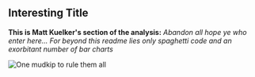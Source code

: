 ## Interesting Title

**This is Matt Kuelker's section of the analysis:**
*Abandon all hope ye who enter here... For beyond this readme lies only spaghetti code and an exorbitant number of bar charts*

![One mudkip to rule them all](https://upload.wikimedia.org/wikipedia/en/2/22/Pok%C3%A9mon_Mudkip_art.png)
